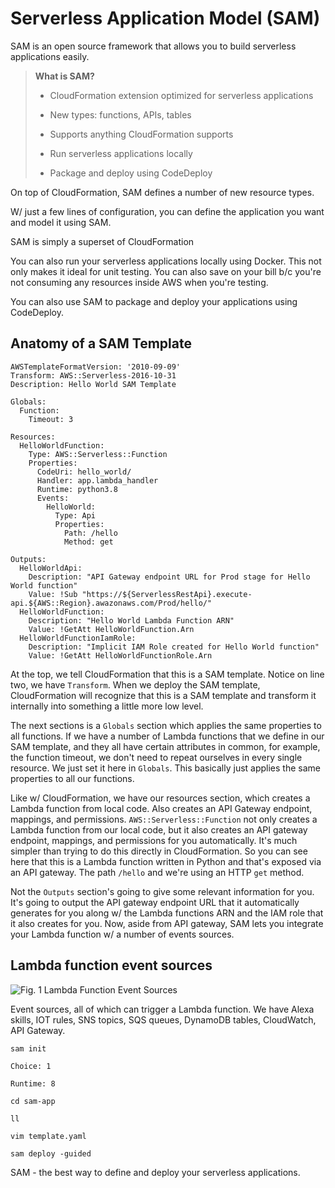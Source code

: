 # Serverless Application Model (SAM)

SAM is an open source framework that allows you to build serverless applications easily.

> **What is SAM?**
>
> * CloudFormation extension optimized for serverless applications
>
> * New types: functions, APIs, tables
>
> * Supports anything CloudFormation supports
>
> * Run serverless applications locally
>
> * Package and deploy using CodeDeploy

On top of CloudFormation, SAM defines a number of new resource types.

W/ just a few lines of configuration, you can define the application you want and model it using SAM.

SAM is simply a superset of CloudFormation

You can also run your serverless applications locally using Docker. This not only makes it ideal for unit testing. You can also save on your bill b/c you're not consuming any resources inside AWS when you're testing.

You can also use SAM to package and deploy your applications using CodeDeploy.

## Anatomy of a SAM Template

```
AWSTemplateFormatVersion: '2010-09-09'
Transform: AWS::Serverless-2016-10-31
Description: Hello World SAM Template

Globals:
  Function:
    Timeout: 3

Resources:
  HelloWorldFunction:
    Type: AWS::Serverless::Function
    Properties:
      CodeUri: hello_world/
      Handler: app.lambda_handler
      Runtime: python3.8
      Events:
        HelloWorld:
          Type: Api
          Properties:
            Path: /hello
            Method: get

Outputs:
  HelloWorldApi:
    Description: "API Gateway endpoint URL for Prod stage for Hello World function"
    Value: !Sub "https://${ServerlessRestApi}.execute-api.${AWS::Region}.awazonaws.com/Prod/hello/"
  HelloWorldFunction:
    Description: "Hello World Lambda Function ARN"
    Value: !GetAtt HelloWorldFunction.Arn
  HelloWorldFunctionIamRole:
    Description: "Implicit IAM Role created for Hello World function"
    Value: !GetAtt HelloWorldFunctionRole.Arn
```

At the top, we tell CloudFormation that this is a SAM template. Notice on line two, we have `Transform`. When we deploy the SAM template, CloudFormation will recognize that this is a SAM template and transform it internally into something a little more low level.

The next sections is a `Globals` section which applies the same properties to all functions. If we have a number of Lambda functions that we define in our SAM template, and they all have certain attributes in common, for example, the function timeout, we don't need to repeat ourselves in every single resource. We just set it here in `Globals`. This basically just applies the same properties to all our functions.

Like w/ CloudFormation, we have our resources section, which creates a Lambda function from local code. Also creates an API Gateway endpoint, mappings, and permissions. `AWS::Serverless::Function` not only creates a Lambda function from our local code, but it also creates an API gateway endpoint, mappings, and permissions for you automatically. It's much simpler than trying to do this directly in CloudFormation. So you can see here that this is a Lambda function written in Python and that's exposed via an API gateway. The path `/hello` and we're using an HTTP `get` method.

Not the `Outputs` section's going to give some relevant information for you. It's going to output the API gateway endpoint URL that it automatically generates for you along w/ the Lambda functions ARN and the IAM role that it also creates for you. Now, aside from API gateway, SAM lets you integrate your Lambda function w/ a number of events sources.

## Lambda function event sources

![Fig. 1 Lambda Function Event Sources](../../../../img/aws/serverless/serverless-application/lambda-function-event-sources.png)

Event sources, all of which can trigger a Lambda function. We have Alexa skills, IOT rules, SNS topics, SQS queues, DynamoDB tables, CloudWatch, API Gateway.

```
sam init

Choice: 1

Runtime: 8

cd sam-app

ll

vim template.yaml

sam deploy -guided
```

SAM - the best way to define and deploy your serverless applications.
